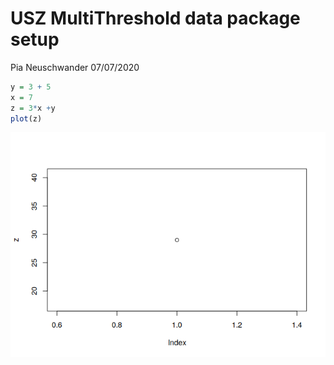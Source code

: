 USZ MultiThreshold data package setup
================
Pia Neuschwander
07/07/2020

``` r
y = 3 + 5
x = 7
z = 3*x +y
plot(z)
```

![](description_files/figure-gfm/unnamed-chunk-1-1.png)<!-- -->
